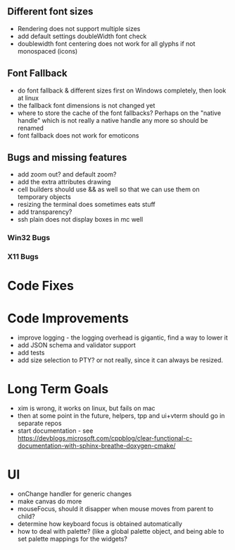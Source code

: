 ﻿## Different font sizes

- Rendering does not support multiple sizes
- add default settings doubleWidth font check
- doublewidth font centering does not work for all glyphs if not monospaced (icons)

## Font Fallback

- do font fallback & different sizes first on Windows completely, then look at linux
- the fallback font dimensions is not changed yet
- where to store the cache of the font fallbacks? Perhaps on the "native handle" which is not really a native handle any more so should be renamed
- font fallback does not work for emoticons

## Bugs and missing features

- add zoom out? and default zoom? 
- add the extra attributes drawing
- cell builders should use && as well so that we can use them on temporary objects
- resizing the terminal does sometimes eats stuff
- add transparency?
- ssh plain does not display boxes in mc well

### Win32 Bugs

### X11 Bugs

# Code Fixes

# Code Improvements 

- improve logging - the logging overhead is gigantic, find a way to lower it
- add JSON schema and validator support
- add tests
- add size selection to PTY? or not really, since it can always be resized. 

# Long Term Goals

- xim is wrong, it works on linux, but fails on mac
- then at some point in the future, helpers, tpp and ui+vterm should go in separate repos
- start documentation - see https://devblogs.microsoft.com/cppblog/clear-functional-c-documentation-with-sphinx-breathe-doxygen-cmake/

# UI

- onChange handler for generic changes
- make canvas do more
- mouseFocus, should it disapper when mouse moves from parent to child? 
- determine how keyboard focus is obtained automatically
- how to deal with palette? (like a global palette object, and being able to set palette mappings for the widgets? 
